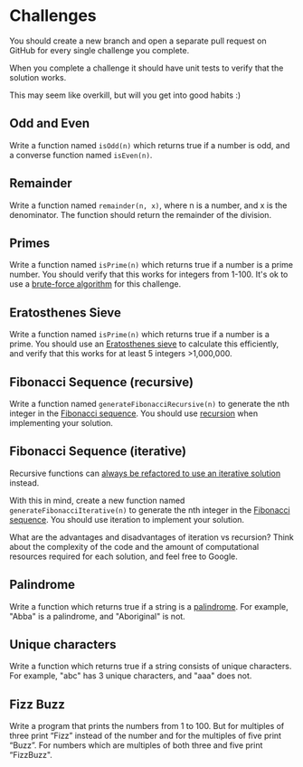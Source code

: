 # Challenges

You should create a new branch and open a separate pull request on GitHub for every single challenge you complete.

When you complete a challenge it should have unit tests to verify that the solution works.

This may seem like overkill, but will you get into good habits :)

## Odd and Even

Write a function named `isOdd(n)` which returns true if a number is odd, and a converse function named `isEven(n)`.

## Remainder

Write a function named `remainder(n, x)`, where n is a number, and x is the denominator. The function should return the remainder of the division.

## Primes

Write a function named `isPrime(n)` which returns true if a number is a prime number. You should verify that this works for integers from 1-100. It's ok to use a [brute-force algorithm](https://en.wikipedia.org/wiki/Brute-force_attack) for this challenge.

## Eratosthenes Sieve

Write a function named `isPrime(n)` which returns true if a number is a prime. You should use an [Eratosthenes sieve](https://en.wikipedia.org/wiki/Sieve_of_Eratosthenes) to calculate this efficiently, and verify that this works for at least 5 integers >1,000,000.

## Fibonacci Sequence (recursive)

Write a function named `generateFibonacciRecursive(n)` to generate the nth integer in the [Fibonacci sequence](https://en.wikipedia.org/wiki/Fibonacci_number). You should use [recursion](https://en.wikipedia.org/wiki/Recursion) when implementing your solution.

## Fibonacci Sequence (iterative)

Recursive functions can [always be refactored to use an iterative solution](https://stackoverflow.com/questions/931762/can-every-recursion-be-converted-into-iteration) instead.

With this in mind, create a new function named `generateFibonacciIterative(n)` to generate the nth integer in the [Fibonacci sequence](https://en.wikipedia.org/wiki/Fibonacci_number). You should use iteration to implement your solution.

What are the advantages and disadvantages of iteration vs recursion? Think about the complexity of the code and the amount of computational resources required for each solution, and feel free to Google.

## Palindrome

Write a function which returns true if a string is a [palindrome](https://en.wikipedia.org/wiki/Palindrome). For example, "Abba" is a palindrome, and "Aboriginal" is not.

## Unique characters

Write a function which returns true if a string consists of unique characters. For example, "abc" has 3 unique characters, and "aaa" does not.

## Fizz Buzz

Write a program that prints the numbers from 1 to 100. But for multiples of three print “Fizz” instead of the number and for the multiples of five print “Buzz”. For numbers which are multiples of both three and five print “FizzBuzz".


